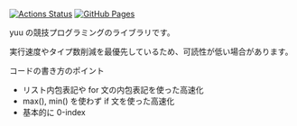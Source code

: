 [![Actions Status](https://github.com/yu-0811/competitive-programming-library/workflows/verify/badge.svg)](https://github.com/yu-0811/competitive-programming-library/actions) 
[![GitHub Pages](https://img.shields.io/static/v1?label=GitHub+Pages&message=+&color=brightgreen&logo=github)](https://yu-0811.github.io/competitive-programming-library/) 

yuu の競技プログラミングのライブラリです。 

実行速度やタイプ数削減を最優先しているため、可読性が低い場合があります。

コードの書き方のポイント
* リスト内包表記や for 文の内包表記を使った高速化
* max(), min() を使わず if 文を使った高速化
* 基本的に 0-index